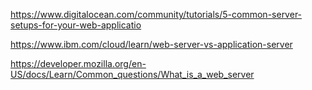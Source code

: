 https://www.digitalocean.com/community/tutorials/5-common-server-setups-for-your-web-applicatio

https://www.ibm.com/cloud/learn/web-server-vs-application-server

https://developer.mozilla.org/en-US/docs/Learn/Common_questions/What_is_a_web_server
